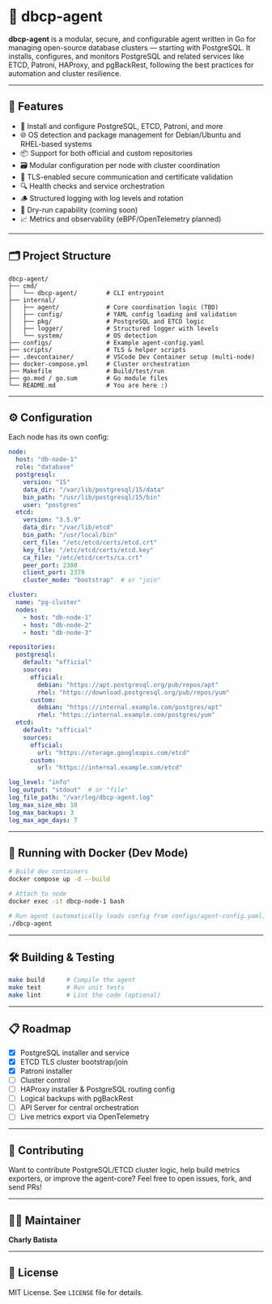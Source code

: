 # 🐘 dbcp-agent

**dbcp-agent** is a modular, secure, and configurable agent written in Go for managing open-source database clusters — starting with PostgreSQL. It installs, configures, and monitors PostgreSQL and related services like ETCD, Patroni, HAProxy, and pgBackRest, following the best practices for automation and cluster resilience.

---

## 🚀 Features

- 🔧 Install and configure PostgreSQL, ETCD, Patroni, and more
- 🌐 OS detection and package management for Debian/Ubuntu and RHEL-based systems
- 📦 Support for both official and custom repositories
- 🗃️ Modular configuration per node with cluster coordination
- 🔐 TLS-enabled secure communication and certificate validation
- 🔍 Health checks and service orchestration
- 🪵 Structured logging with log levels and rotation
- 🧪 Dry-run capability (coming soon)
- 📈 Metrics and observability (eBPF/OpenTelemetry planned)

---

## 🗂️ Project Structure

```
dbcp-agent/
├── cmd/
│   └── dbcp-agent/        # CLI entrypoint
├── internal/
│   ├── agent/             # Core coordination logic (TBD)
│   ├── config/            # YAML config loading and validation
│   ├── pkg/               # PostgreSQL and ETCD logic
│   ├── logger/            # Structured logger with levels
│   └── system/            # OS detection
├── configs/               # Example agent-config.yaml
├── scripts/               # TLS & helper scripts
├── .devcontainer/         # VSCode Dev Container setup (multi-node)
├── docker-compose.yml     # Cluster orchestration
├── Makefile               # Build/test/run
├── go.mod / go.sum        # Go module files
└── README.md              # You are here :)
```

---

## ⚙️ Configuration

Each node has its own config:

```yaml
node:
  host: "db-node-1"
  role: "database"
  postgresql:
    version: "15"
    data_dir: "/var/lib/postgresql/15/data"
    bin_path: "/usr/lib/postgresql/15/bin"
    user: "postgres"
  etcd:
    version: "3.5.9"
    data_dir: "/var/lib/etcd"
    bin_path: "/usr/local/bin"
    cert_file: "/etc/etcd/certs/etcd.crt"
    key_file: "/etc/etcd/certs/etcd.key"
    ca_file: "/etc/etcd/certs/ca.crt"
    peer_port: 2380
    client_port: 2379
    cluster_mode: "bootstrap"  # or "join"

cluster:
  name: "pg-cluster"
  nodes:
    - host: "db-node-1"
    - host: "db-node-2"
    - host: "db-node-3"

repositories:
  postgresql:
    default: "official"
    sources:
      official:
        debian: "https://apt.postgresql.org/pub/repos/apt"
        rhel: "https://download.postgresql.org/pub/repos/yum"
      custom:
        debian: "https://internal.example.com/postgres/apt"
        rhel: "https://internal.example.com/postgres/yum"
  etcd:
    default: "official"
    sources:
      official:
        url: "https://storage.googleapis.com/etcd"
      custom:
        url: "https://internal.example.com/etcd"

log_level: "info"
log_output: "stdout"  # or "file"
log_file_path: "/var/log/dbcp-agent.log"
log_max_size_mb: 10
log_max_backups: 3
log_max_age_days: 7
```

---

## 🐳 Running with Docker (Dev Mode)

```bash
# Build dev containers
docker compose up -d --build

# Attach to node
docker exec -it dbcp-node-1 bash

# Run agent (automatically loads config from configs/agent-config.yaml)
./dbcp-agent
```

---

## 🛠️ Building & Testing

```bash
make build      # Compile the agent
make test       # Run unit tests
make lint       # Lint the code (optional)
```

---

## 📋 Roadmap

- [x] PostgreSQL installer and service
- [x] ETCD TLS cluster bootstrap/join
- [x] Patroni installer
- [ ] Cluster control
- [ ] HAProxy installer & PostgreSQL routing config
- [ ] Logical backups with pgBackRest
- [ ] API Server for central orchestration
- [ ] Live metrics export via OpenTelemetry

---

## 🤝 Contributing

Want to contribute PostgreSQL/ETCD cluster logic, help build metrics exporters, or improve the agent-core? Feel free to open issues, fork, and send PRs!

---

## 🧑‍💻 Maintainer

**Charly Batista**  

---

## 📜 License

MIT License. See `LICENSE` file for details.
